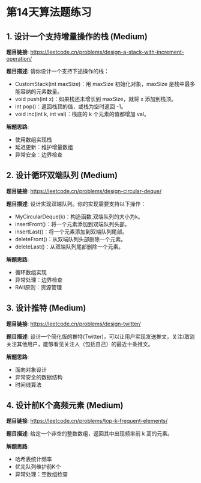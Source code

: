 # 第14天算法题练习

## 1. 设计一个支持增量操作的栈 (Medium)

**题目链接**: https://leetcode.cn/problems/design-a-stack-with-increment-operation/

**题目描述**: 
请你设计一个支持下述操作的栈：
- CustomStack(int maxSize)：用 maxSize 初始化对象，maxSize 是栈中最多能容纳的元素数量。
- void push(int x)：如果栈还未增长到 maxSize，就将 x 添加到栈顶。
- int pop()：返回栈顶的值，或栈为空时返回 -1。
- void inc(int k, int val)：栈底的 k 个元素的值都增加 val。

**解题思路**:
- 使用数组实现栈
- 延迟更新：维护增量数组
- 异常安全：边界检查

## 2. 设计循环双端队列 (Medium)

**题目链接**: https://leetcode.cn/problems/design-circular-deque/

**题目描述**: 
设计实现双端队列。你的实现需要支持以下操作：
- MyCircularDeque(k)：构造函数,双端队列的大小为k。
- insertFront()：将一个元素添加到双端队列头部。
- insertLast()：将一个元素添加到双端队列尾部。
- deleteFront()：从双端队列头部删除一个元素。
- deleteLast()：从双端队列尾部删除一个元素。

**解题思路**:
- 循环数组实现
- 异常处理：边界检查
- RAII原则：资源管理

## 3. 设计推特 (Medium)

**题目链接**: https://leetcode.cn/problems/design-twitter/

**题目描述**: 
设计一个简化版的推特(Twitter)，可以让用户实现发送推文，关注/取消关注其他用户，能够看见关注人（包括自己）的最近十条推文。

**解题思路**:
- 面向对象设计
- 异常安全的数据结构
- 时间线算法

## 4. 设计前K个高频元素 (Medium)

**题目链接**: https://leetcode.cn/problems/top-k-frequent-elements/

**题目描述**: 
给定一个非空的整数数组，返回其中出现频率前 k 高的元素。

**解题思路**:
- 哈希表统计频率
- 优先队列维护前K个
- 异常处理：空数组检查
